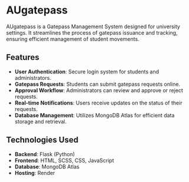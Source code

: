 # AUgatepass

AUgatepass is a Gatepass Management System designed for university settings. It streamlines the process of gatepass issuance and tracking, ensuring efficient management of student movements.

## Features

- **User Authentication**: Secure login system for students and administrators.
- **Gatepass Requests**: Students can submit gatepass requests online.
- **Approval Workflow**: Administrators can review and approve or reject requests.
- **Real-time Notifications**: Users receive updates on the status of their requests.
- **Database Management**: Utilizes MongoDB Atlas for efficient data storage and retrieval.

## Technologies Used

- **Backend**: Flask (Python)
- **Frontend**: HTML, SCSS, CSS, JavaScript
- **Database**: MongoDB Atlas
- **Hosting**: Render
